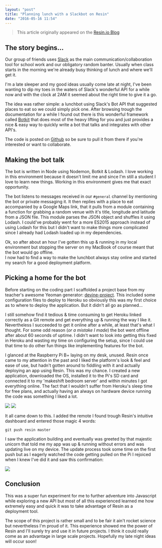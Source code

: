 ```yaml
---
layout: "post"
title: "Planning lunch with a Slackbot on Resin"
date: "2016-05-16 11:54"
---
```


> This article originally appeared on the [Resin.io Blog](https://resin.io/blog/planning-lunch-with-a-slackbot-on-resin-io/)

## The story begins…
Our group of friends uses [Slack](https://slack.com) as the main communication/collaboration tool for school work and our obligatory random banter. Usually when class starts in the morning we're already busy thinking of lunch and where we'll get it.

I'm a late sleeper and my good ideas usually come late at night,  I've been wanting to dip my toes in the waters of Slack's wonderful API for a while now and with the clock at 2AM it seemed about the right time to give it a go.

The idea was rather simple: a lunchbot using Slack's Bot API that suggested places to eat so we could simply pick one. After browsing trough the documentation for a while I found out there is this wonderful framework called [Botkit](https://github.com/howdyai/botkit) that does most of the heavy lifting for you and just provides a nice & easy way to quickly write a bot that talks and integrates with other API's.

The code is posted on [Github](https://github.com/thibmaek/lunch-mutn) so be sure to pull it from there if you're interested or want to collaborate.

## Making the bot talk
The bot is written in Node using Nodemon, Botkit & Lodash.
I love working in this environment because it doesn't limit me and since I'm still a student I love to learn new things. Working in this environment gives me that exact opportunity.

The bot listens to messages received in our `#general` channel by mentioning the bot or private messaging it. It then replies with a place to eat accompanied by a Google Maps link, that it pulls from a module containing a function for grabbing a random venue with it's title, longitude and latitude from a JSON file. This module parses the JSON object and shuffles it using Lodash. I could've probably went for a more ES2015 approach instead of using Lodash for this but I didn't want to make things more complicated since I already had Lodash loaded up in my dependencies.

Ok, so after about an hour I've gotten this up & running in my local environment but stopping the server on my MacBook of course meant that the bot would go offline.  
I now had to find a way to make the lunchbot always stay online and started my search for a good deployment platform.

## Picking a home for the bot
Before starting on the coding part I scaffolded a project base from my teacher's awesome Yeoman generator: [devine-project](https://github.com/devinehowest/generator-devine-project). This included some configuration files to deploy to Heroku so obviously this was my first choice as to where to deploy the application. But it didn't all go as planned…

I still somehow find it tedious & time consuming to get Heroku linked correctly as a Git remote and get everything up & running the way I like it. Nevertheless I succeeded to get it online after a while, at least that's what I thought.
For some odd reason (_or a mistake I made_) the bot went offline after about 60 seconds of uptime. I didn't want to look into getting this fixed in Heroku and wasting my time on configuring the setup, since I could use that time to do other fun things like implementing features for the bot.

I glanced at the Raspberry Pi B+ laying on my desk, unused. Resin once came to my attention in the past and I liked the platform's look & feel and ease of use, but hadn't gotten around to fiddling with it and actually deploying an app using Resin. This was my chance. I created a new application, downloaded the OS, installed it to the Pi's SD card and connected it to my 'makeshift bedroom server' and within minutes I got everything online. The fact that I wouldn't suffer from Heroku's sleep time for free plans, and actually having an always on hardware device running the code was something I liked a lot.

![](http://imgur.com/6eDwrkF.png)
![](http://imgur.com/1aCf2nN.png)

It all came down to this. I added the remote I found trough Resin's intuitive dashboard and entered those magic 4 words:

```console
git push resin master
```

I saw the application building and eventually was greeted by that majestic unicorn that told me my app was up & running without errors and was updating live on my device. The update process took some time on the first push but as I eagerly watched the code getting pulled on the Pi I rejoiced when I knew I've did it and saw this confirmation:

![](http://imgur.com/EeErebz.png)

## Conclusion
This was a super fun experiment for me to further adventure into Javascript while exploring a new API but most of all this experienced learned me how extremely easy and quick it was to take advantage of Resin as a deployment tool.

The scope of this project is rather small and to be fair it ain't rocket science but nevertheless I'm proud of it. This experience showed me the power of Resin and I'll surely try and use it in future projects. I think it could really come as an advantage in large scale projects. Hopefully my late night ideas will occur soon!
